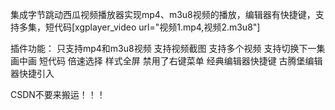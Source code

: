 集成字节跳动西瓜视频播放器实现mp4、m3u8视频的播放，编辑器有快捷键，支持多集，短代码[xgplayer_video url="视频1.mp4,视频2.m3u8"]


插件功能：
只支持mp4和m3u8视频
支持视频截图
支持多个视频
支持切换下一集
画中画
短代码
倍速选择
样式全屏
禁用了右键菜单
经典编辑器快捷键
古腾堡编辑器快捷引入


CSDN不要来搬运！！！
